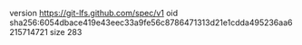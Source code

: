 version https://git-lfs.github.com/spec/v1
oid sha256:6054dbace419e43eec33a9fe56c8786471313d21e1cdda495236aa6215714721
size 283

